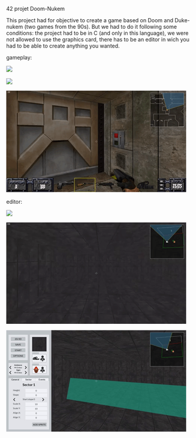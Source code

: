 42 projet Doom-Nukem

This project had for objective to create a game based on Doom and Duke-nukem (two games from the 90s).
But we had to do it following some conditions: the project had to be in C (and only in this language), we were not allowed to use the graphics card, there has to be an editor in wich you had to be able to create anything you wanted.

gameplay:

![](docs/doom_main.gif)

![](docs/objects.gif)

![](docs/door.gif)

editor:

![](docs/editor_2D_3D.gif)

![](docs/height_slope_texture.gif)

![](docs/input_boxes.gif)
